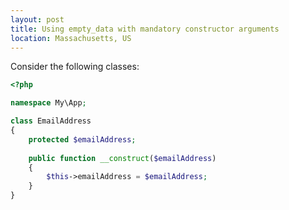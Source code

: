 ```yaml
---
layout: post
title: Using empty_data with mandatory constructor arguments
location: Massachusetts, US
---
```


Consider the following classes:

```php
<?php

namespace My\App;

class EmailAddress
{
    protected $emailAddress;
    
    public function __construct($emailAddress)
    {
        $this->emailAddress = $emailAddress;
    }
}
```
